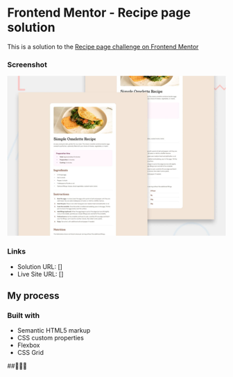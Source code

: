 # Frontend Mentor - Recipe page solution

This is a solution to the [Recipe page challenge on Frontend Mentor](https://www.frontendmentor.io/challenges/recipe-page-KiTsR8QQKm)

### Screenshot

![](./assets/design/desktop-preview.jpg)


### Links

- Solution URL: []
- Live Site URL: []

## My process

### Built with

- Semantic HTML5 markup
- CSS custom properties
- Flexbox
- CSS Grid

##🤠🤠🤠